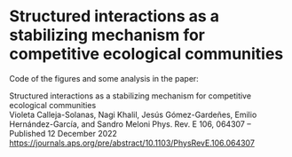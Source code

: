 # Structured interactions as a stabilizing mechanism for competitive ecological communities
Code of the figures and some analysis in the paper:

Structured interactions as a stabilizing mechanism for competitive ecological communities  
Violeta Calleja-Solanas, Nagi Khalil, Jesús Gómez-Gardeñes, Emilio Hernández-García, and Sandro Meloni
Phys. Rev. E 106, 064307 – Published 12 December 2022
https://journals.aps.org/pre/abstract/10.1103/PhysRevE.106.064307
